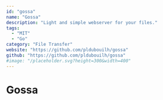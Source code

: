 ```yaml
---
id: "gossa"
name: "Gossa"
description: "Light and simple webserver for your files."
tags:
  - "MIT"
  - "Go"
category: "File Transfer"
website: "https://github.com/pldubouilh/gossa"
github: "https://github.com/pldubouilh/gossa"
#image: "/placeholder.svg?height=300&width=400"
---
```


# Gossa
